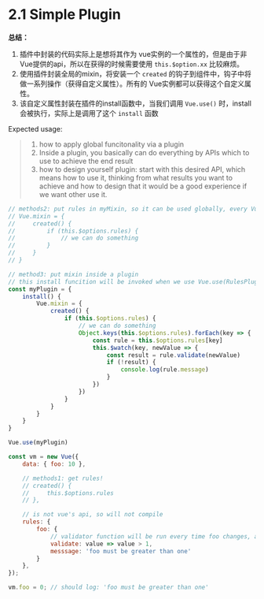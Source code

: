 # 2.1 Simple Plugin

**总结：**
1. 插件中封装的代码实际上是想将其作为 vue实例的一个属性的，但是由于非Vue提供的api，所以在获得的时候需要使用 `this.$option.xx` 比较麻烦。
2. 使用插件封装全局的mixin，将安装一个 `created` 的钩子到组件中，钩子中将做一系列操作（获得自定义属性）。所有的 Vue实例都可以获得这个自定义属性。
3. 该自定义属性封装在插件的install函数中，当我们调用 `Vue.use()` 时，install会被执行，实际上是调用了这个 `install` 函数


Expected usage:

> 1. how to apply global funcitonality via a plugin
> 2. Inside a plugin, you basically can do everything by APIs which to use to achieve the end result
> 3. how to design yourself plugin: start with this desired API, which means how to use it, thinking from what results you want to achieve and how to design that it would be a good experience if we want other use it.

```js
// methods2: put rules in myMixin, so it can be used globally, every Vue instance can get this custom rules option
// Vue.mixin = {
//     created() {
//         if (this.$options.rules) {
//             // we can do something
//         }
//     }
// }

// method3: put mixin inside a plugin
// this install funcition will be invoked when we use Vue.use(RulesPlugin)
const myPlugin = {
    install() {
        Vue.mixin = {
            created() {
                if (this.$options.rules) {
                    // we can do something
                    Object.keys(this.$options.rules).forEach(key => {
                        const rule = this.$options.rules[key]
                        this.$watch(key, newValue => {
                            const result = rule.validate(newValue)
                            if (!result) {
                                console.log(rule.message)
                            }
                        })
                    })
                }
            }
        }
    }
}

Vue.use(myPlugin)

const vm = new Vue({
    data: { foo: 10 },

    // methods1: get rules!
    // created() {
    //     this.$options.rules
    // },

    // is not vue's api, so will not compile
    rules: {
        foo: {
            // validator function will be run every time foo changes, and if this validor failed, we'll log this message to console
            validate: value => value > 1,
            messsage: 'foo must be greater than one'
        }
    },
});

vm.foo = 0; // should log: 'foo must be greater than one'
```

